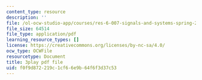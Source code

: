 ```yaml
---
content_type: resource
description: ''
file: /ol-ocw-studio-app/courses/res-6-007-signals-and-systems-spring-2011/f0f9d872219c1cf66e9b64f6f3d37c53_c6jKux_RkqI.pdf
file_size: 64514
file_type: application/pdf
learning_resource_types: []
license: https://creativecommons.org/licenses/by-nc-sa/4.0/
ocw_type: OCWFile
resourcetype: Document
title: 3play pdf file
uid: f0f9d872-219c-1cf6-6e9b-64f6f3d37c53
---
```


